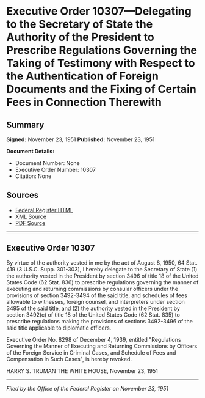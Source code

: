 # Executive Order 10307—Delegating to the Secretary of State the Authority of the President to Prescribe Regulations Governing the Taking of Testimony with Respect to the Authentication of Foreign Documents and the Fixing of Certain Fees in Connection Therewith

## Summary

**Signed:** November 23, 1951
**Published:** November 23, 1951

**Document Details:**
- Document Number: None
- Executive Order Number: 10307
- Citation: None

## Sources
- [Federal Register HTML](https://www.presidency.ucsb.edu/documents/executive-order-10307-delegating-the-secretary-state-the-authority-the-president-prescribe)
- [XML Source](None)
- [PDF Source](None)

---

## Executive Order 10307

By virtue of the authority vested in me by the act of August 8, 1950, 64 Stat. 419 (3 U.S.C. Supp. 301-303), I hereby delegate to the Secretary of State (1) the authority vested in the President by section 3496 of title 18 of the United States Code (62 Stat. 836) to prescribe regulations governing the manner of executing and returning commissions by consular officers under the provisions of section 3492-3494 of the said title, and schedules of fees allowable to witnesses, foreign counsel, and interpreters under section 3495 of the said title, and (2) the authority vested in the President by section 3492(c) of title 18 of the United States Code (62 Stat. 835) to prescribe regulations making the provisions of sections 3492-3496 of the said title applicable to diplomatic officers.

Executive Order No. 8298 of December 4, 1939, entitled "Regulations Governing the Manner of Executing and Returning Commissions by Officers of the Foreign Service in Criminal Cases, and Schedule of Fees and Compensation in Such Cases", is hereby revoked.

HARRY S. TRUMAN
THE WHITE HOUSE,
November 23, 1951

---

*Filed by the Office of the Federal Register on November 23, 1951*
